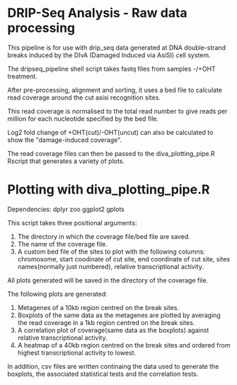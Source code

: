 # DRIP-Seq Analysis - Raw data processing 

This pipeline is for use with drip_seq data generated at DNA double-strand breaks induced by the DIvA (Damaged Induced via AsiSI) cell system.

The dripseq_pipeline shell script takes fastq files from samples -/+OHT treatment.

After pre-processing, alignment and sorting, it uses a bed file to calculate read coverage around the cut asisi recognition sites.

This read coverage is normalised to the total read number to give reads per million for each nucleotide specified by the bed file.

Log2 fold change of +OHT(cut)/-OHT(uncut) can also be calculated to show the "damage-induced coverage".

The read coverage files can then be passed to the diva_plotting_pipe.R Rscript that generates a variety of plots.

# Plotting with diva_plotting_pipe.R

Dependencies:
dplyr
zoo
ggplot2
gplots

This script takes three positional arguments:
1. The directory in which the coverage file/bed file are saved.
2. The name of the coverage file.
3. A custom bed file of the sites to plot with the following columns: chromosome, start coodinate of cut site, end coordinate of cut site, sites names(normally just numbered), relative transcriptional activity.

All plots generated will be saved in the directory of the coverage file.

The following plots are generated:
1. Metagenes of a 10kb region centred on the break sites.
2. Boxplots of the same data as the metagenes are plotted by averaging the read coverage in a 1kb region centred on the break sites.
3. A correlation plot of coverage(same data as the boxplots) against relative transcriptional activity.
4. A heatmap of a 40kb region centred on the break sites and ordered from highest transcriptional activity to lowest. 

In addition, csv files are written continaing the data used to generate the boxplots, the associated statistical tests and the correlation tests.
